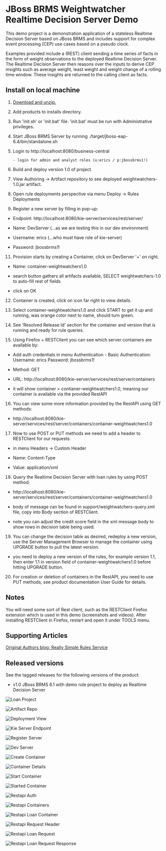 JBoss BRMS Weightwatcher Realtime Decision Server Demo
======================================================
This demo project is a demonstration application of a stateless Realtime Decision Server based on JBoss BRMS 
and includes support for complex event processing (CEP) use cases based on a pseudo clock.  

Examples provided include a (REST) client sending a time series of facts in the form of weight observations 
to the deployed Realtime Decision Server. The Realtime Decision Server then reasons over the inputs to derive 
CEP insights such as average weight, least weight and weight change of a rolling time window. These insights 
are returned to the calling client as facts.


Install on local machine
------------------------
1. [Download and unzip.](https://github.com/eschabell/brms-weightwatcher-realtime-decicion-server-demo/archive/master.zip)

2. Add products to installs directory.

3. Run 'init.sh' or 'init.bat' file. 'init.bat' must be run with Administrative privileges.

4. Start JBoss BRMS Server by running ./target/jboss-eap-6.4/bin/standalone.sh

5. Login to http://localhost:8080/business-central

    ```
    - login for admin and analyst roles (u:erics / p:jbossbrms1!)
    ```

6. Build and deploy version 1.0 of project.

8. View Authoring -> Artifact repository to see deployed weightwatchers-1.0.jar artifact.

9. Open rule deployments perspective via menu Deploy -> Rules Deployments

10. Register a new server by filling in pop-up:

  - Endpoint: http://localhost:8080/kie-server/services/rest/server/
  
  - Name: DevServer (...as we are testing this in our dev environment)

  - Username: erics (...who must have role of kie-server)

  - Password: jbossbrms1!

11. Provision starts by creating a Container, click on DevServer '+' on right.

  - Name: container-weightwatchers1.0

  - search button gathers all artifacts available, SELECT weightwatchers-1.0 to auto-fill rest of fields

  - click on OK

12. Container is created, click on icon far right to view details.

13. Select container-weightwatchers1.0 and click START to get it up and running, was orange color next to name, should turn green.

14. See 'Resolved Release Id' section for the container and version that is running and ready for rule queries.

15. Using Firefox + RESTClient you can see which server containers are available by:

   - Add auth credentials in menu Authentication - Basic Authentication:  Username: erics    Password: jbossbrms1!

   - Method: GET

   - URL: http://localhost:8080/kie-server/services/rest/server/containers

   - it will show container = contianer-weightwatchers1.0, meaning our container is available via the provided RestAPI 

16. You can view some more information provided by the RestAPI using GET methods:

   - http://localhost:8080/kie-server/services/rest/server/containers/container-weightwatchers1.0

17. Now to use POST or PUT methods we need to add a header to RESTClient for our requests:

   - in menu Headers -> Custom Header

   - Name: Content-Type

   - Value: application/xml

18. Query the Realtime Decision Server with loan rules by using POST method:

   - http://localhost:8080/kie-server/services/rest/server/containers/container-weightwatchers1.0

   - body of message can be found in support/weightwatchers-query.xml file, copy into Body section of RESTClient.

   - note you can adjust the credit score field in the xml message body to show rows in decision table being used.

19. You can change the decision table as desired, redeploy a new version, use the Server Management Browser to manage the container
		using UPGRADE button to pull the latest version.

   - you need to deploy a new version of the rules, for example version 1.1, then enter 1.1 in version field of
     container-weightwatchers1.0 before hitting UPGRADE button.

20. For creation or deletion of containers in the RestAPI, you need to use PUT methods, see product documentation User Guide for
		details.


Notes
-----
You will need some sort of Rest client, such as the RESTClient Firefox extension which is used in this demo (screenshots and
videos). After installing RESTClient in Firefox, restart and open it under TOOLS menu.


Supporting Articles
-------------------
[Original Authors blog: Really Simple Rules Service](http://blog.emergitect.com/2014/12/08/really-simple-rules-service)


Released versions
-----------------
See the tagged releases for the following versions of the product:

- v1.0 JBoss BRMS 6.1 with demo rule project to deploy as Realtime Decision Server

![Loan Project](https://raw.githubusercontent.com/eschabell/brms-weightwatcher-realtime-decision-server-demo/master/docs/demo-images/weightwatchers-prj-overview.png)

![Artifact Repo](https://raw.githubusercontent.com/eschabell/brms-weightwatcher-realtime-decision-server-demo/master/docs/demo-images/artifact-repo-weightwatchers.png)

![Deployment View](https://raw.githubusercontent.com/eschabell/brms-weightwatcher-realtime-decision-server-demo/master/docs/demo-images/clean-rules-deployment-view.png)

![Kie Server Endpoint](https://raw.githubusercontent.com/eschabell/brms-weightwatcher-realtime-decision-server-demo/master/docs/demo-images/kie-server-endpoint.png)

![Register Server](https://raw.githubusercontent.com/eschabell/brms-weightwatcher-realtime-decision-server-demo/master/docs/demo-images/register-dev-server.png)

![Dev Server](https://raw.githubusercontent.com/eschabell/brms-weightwatcher-realtime-decision-server-demo/master/docs/demo-images/dev-server.png)

![Create Container](https://raw.githubusercontent.com/eschabell/brms-weightwatcher-realtime-decision-server-demo/master/docs/demo-images/create-container.png)

![Container Details](https://raw.githubusercontent.com/eschabell/brms-weightwatcher-realtime-decision-server-demo/master/docs/demo-images/container-details.png)

![Start Container](https://raw.githubusercontent.com/eschabell/brms-weightwatcher-realtime-decision-server-demo/master/docs/demo-images/start-container.png)

![Started Container](https://raw.githubusercontent.com/eschabell/brms-weightwatcher-realtime-decision-server-demo/master/docs/demo-images/started-container.png)

![Restapi Auth](https://raw.githubusercontent.com/eschabell/brms-weightwatcher-realtime-decision-server-demo/master/docs/demo-images/restapi-basic-authentication.png)

![Restapi Containers](https://raw.githubusercontent.com/eschabell/brms-weightwatcher-realtime-decision-server-demo/master/docs/demo-images/restapi-containers.png)

![Restapi Loan Container](https://raw.githubusercontent.com/eschabell/brms-weightwatcher-realtime-decision-server-demo/master/docs/demo-images/restapi-container-weightwatcher1.0.png)

![Restapi Request Header](https://raw.githubusercontent.com/eschabell/brms-weightwatcher-realtime-decision-server-demo/master/docs/demo-images/restapi-request-header.png)

![Restapi Loan Request](https://raw.githubusercontent.com/eschabell/brms-weightwatcher-realtime-decision-server-demo/master/docs/demo-images/restapi-weightwatchers-request.png)

![Restapi Loan Request Response](https://raw.githubusercontent.com/eschabell/brms-weightwatcher-realtime-decision-server-demo/master/docs/demo-images/restapi-weightwatchers-request-response.png)

